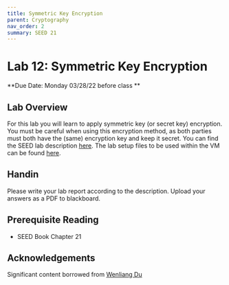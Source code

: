 ```yaml
---
title: Symmetric Key Encryption
parent: Cryptography
nav_order: 2
summary: SEED 21
---
```


# Lab 12: Symmetric Key Encryption

**Due Date: Monday 03/28/22 before class **

## Lab Overview

For this lab you will learn to apply symmetric key (or secret key) encryption. You must be careful when using this encryption method, as both parties must both have the (same) encryption key and keep it secret.
You can find the SEED lab description [here](https://seedsecuritylabs.org/Labs_20.04/Files/Crypto_Encryption/Crypto_Encryption.pdf).
The
lab setup files to be used within the VM can be found [here](https://seedsecuritylabs.org/Labs_20.04/Files/Crypto_Encryption/Labsetup.zip).


## Handin
Please write your lab report according to the description. Upload your answers as a PDF to blackboard. 

## Prerequisite Reading
- SEED Book Chapter 21

## Acknowledgements 
Significant content borrowed from [Wenliang Du](https://web.ecs.syr.edu/~wedu/)
